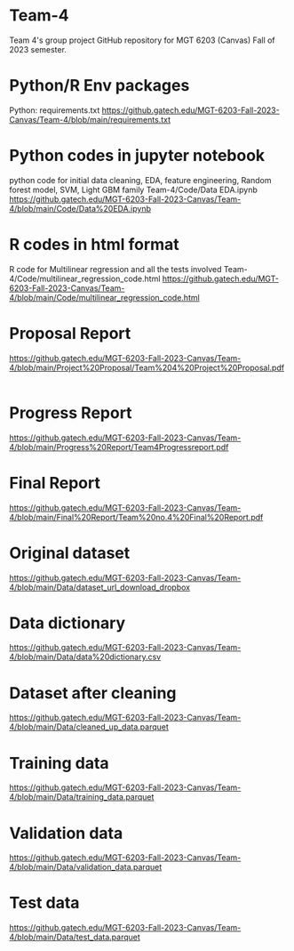 # Team-4
 Team 4's group project GitHub repository for MGT 6203 (Canvas) Fall of 2023 semester.

# Python/R Env packages
 Python: requirements.txt
 https://github.gatech.edu/MGT-6203-Fall-2023-Canvas/Team-4/blob/main/requirements.txt

# Python codes in jupyter notebook
python code for initial data cleaning, EDA, feature engineering, Random forest model, SVM, Light GBM family
 Team-4/Code/Data EDA.ipynb
 https://github.gatech.edu/MGT-6203-Fall-2023-Canvas/Team-4/blob/main/Code/Data%20EDA.ipynb
 
# R codes in html format
R code for Multilinear regression and all the tests involved
 Team-4/Code/multilinear_regression_code.html
 https://github.gatech.edu/MGT-6203-Fall-2023-Canvas/Team-4/blob/main/Code/multilinear_regression_code.html
 
 # Proposal Report
 https://github.gatech.edu/MGT-6203-Fall-2023-Canvas/Team-4/blob/main/Project%20Proposal/Team%204%20Project%20Proposal.pdf
 
# Progress Report
https://github.gatech.edu/MGT-6203-Fall-2023-Canvas/Team-4/blob/main/Progress%20Report/Team4Progressreport.pdf

# Final Report
https://github.gatech.edu/MGT-6203-Fall-2023-Canvas/Team-4/blob/main/Final%20Report/Team%20no.4%20Final%20Report.pdf

# Original dataset
https://github.gatech.edu/MGT-6203-Fall-2023-Canvas/Team-4/blob/main/Data/dataset_url_download_dropbox
# Data dictionary
https://github.gatech.edu/MGT-6203-Fall-2023-Canvas/Team-4/blob/main/Data/data%20dictionary.csv
# Dataset after cleaning
https://github.gatech.edu/MGT-6203-Fall-2023-Canvas/Team-4/blob/main/Data/cleaned_up_data.parquet
# Training data
https://github.gatech.edu/MGT-6203-Fall-2023-Canvas/Team-4/blob/main/Data/training_data.parquet
# Validation data
https://github.gatech.edu/MGT-6203-Fall-2023-Canvas/Team-4/blob/main/Data/validation_data.parquet
# Test data
https://github.gatech.edu/MGT-6203-Fall-2023-Canvas/Team-4/blob/main/Data/test_data.parquet



